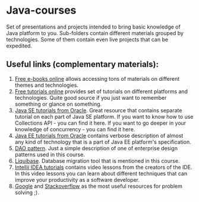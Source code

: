 Java-courses
============

Set of presentations and projects intended to bring basic knowledge of Java platform to you.
Sub-folders contain different materials grouped by technologies. Some of them contain even
live projects that can be expedited.

## Useful links (complementary materials):
1. [Free e-books online](https://it-ebooks.info) allows accessing tons of materials on different
themes and technologies.
2. [Free tutorials online](http://www.tutorialspoint.com) provides set of tutorials on different platforms
and technologies. Quite good source if you just want to remember something or glance on something.
3. [Java SE tutorials from Oracle](https://docs.oracle.com/javase/tutorial/). Great resource that contains separate tutorial
on each part of Java SE platform. If you want to know how to use Collections API - you can find it here. If you want to
go deeper in your knowledge of concurrency - you can find it here.
4. [Java EE tutorials from Oracle](https://docs.oracle.com/javaee/7/tutorial/) contains verbose description of almost any
kind of technology that is a part of Java EE platform's specification.
5. [DAO pattern](http://www.oracle.com/technetwork/java/dataaccessobject-138824.html). Just a simple description of one of
enterprise design patterns used in this course.
6. [Liquibase](http://www.liquibase.org). Database migration tool that is mentioned in this course.
7. [Intellij IDEA tutorials](https://www.jetbrains.com/idea/documentation/) contains video lessons from the creators of
the IDE. In this video lessons you can learn about different techniques that can improve your productivity as a
software developer.
8. [Google](https://www.google.com) and [Stackoverflow](http://stackoverflow.com) as the most useful resources for
problem solving ;).
